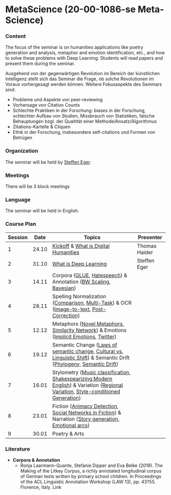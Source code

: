 # MetaScience (20-00-1086-se Meta-Science)


### Content

The focus of the seminar is on humanities applications like poetry generation and analysis, metaphor and emotion identification, etc., and how to solve these problems with Deep Learning. Students will read papers and present them during the seminar. 

Ausgehend von der gegenwärtigen Revolution im Bereich der künstlichen Intelligenz stellt sich das Seminar die Frage, ob solche Revolutionen im Voraus vorhergesagt werden können. Weitere Fokusaspekte des Seminars sind:
- Probleme und Aspekte von peer-reviewing
- Vorhersage von Citation Counts
- Schlechte Praktiken in der Forschung: biases in der Forschung, schlechter Aufbau von Studien, Missbrauch von Statistiken, falsche Behauptungen bzgl. der Qualtität einer Methode/Ansatz/Algorithmus
- Zitations-Kartelle & Cliquen
- Ethik in der Forschung, insbesondere self-citations und Formen von Betrügen

### Organization
The seminar will be held by [Steffen Eger](https://www.informatik.tu-darmstadt.de/aiphes/aiphes/irg_position/index.en.jsp).
### Meetings
There will be 3 block meetings
### Language
The seminar will be held in English.

### Course Plan

|Session|Date|Topics|Presenter|
|-|------|---------------------------|-------------|
|1 | 24.10 | [Kickoff](slides/DLDH_kickoff2.pdf) & [What is Digital Humanities](https://drive.google.com/open?id=17Z_FjdRM5JfI_J5T7RmH67003dOEmhY3) | Thomas Haider ||
|2 | 31.10 | [What is Deep Learning](https://drive.google.com/open?id=10Dg1Hc-9Vg5r6b82gRvzpZyhLrpCVruP) | Steffen Eger ||
|3 | 14.11 | Corpora ([GLUE](https://drive.google.com/open?id=10G6g2iSk_VO5LPTQfJ7f6uaTl_EDW2F4), [Hatespeech](https://drive.google.com/open?id=1hJ9yU0teVr0FyGbxW3nu_LAfNvnrYiR-)) & Annotation ([BW Scaling](https://drive.google.com/open?id=1NlhW2UYLc7vysvmR4AyoQZ0DLpJtke2E), [Bayesian](https://drive.google.com/open?id=1odBzZV51fMj0-1vfnj6RObN6IJ_jVUAS))  ||
|4 | 28.11 | Spelling Normalization ([Comparison](https://drive.google.com/open?id=1toGmLPlMXl-zsjZScTJAIqNrG2zhAuaF), [Multi-Task](https://drive.google.com/open?id=129b2NbZ4B6O2HawP2PcjRlfiuZ_3xCu-)) & OCR ([Image-to-text](https://drive.google.com/open?id=1vNskkJhbDC5BISapJpiPX4ex4FzLRZqf), [Post-Correction](https://drive.google.com/open?id=1PiYXJfFqIh7SZNFY3pezxEMqSzfwB_Qs)) ||
|5 | 12.12 | Metaphors ([Novel Metaphors](https://drive.google.com/open?id=1UbOeJ1nqJXewH9rAmGIr7RkRILMdn82T), [Similarity Network](https://drive.google.com/open?id=1Rv4RtRLvI9efrQ6CMoujCzxEzkr_M7oS)) & Emotions ([Implicit Emotions](https://drive.google.com/open?id=1-hi4EDEt0bzaTGcadHZTkeO21OMbJKaZ), [Twitter](https://drive.google.com/open?id=1mLoEIGWY6E78U0C6ipyL-HiOrRyR15q1)) ||
|6 | 19.12 | Semantic Change ([Laws of semantic change](https://drive.google.com/open?id=1DVEiDNLXS_gSCQrk28yAwIP7bSorbNfM), [Cultural vs. Linguistic Shift](https://drive.google.com/open?id=1OBgHABQDw8vojYHF6SDp3uGQRJHm160q)) & Semantic Drift ([Phylogeny](https://drive.google.com/open?id=1jLf_Xi4PHu91zF41DQalouuOOX57pFYw), [Semantic Drift](https://drive.google.com/open?id=1JlHtyg_OCZw2O81bNkxfonmQNxqZH3J_))  ||
|7 | 16.01 | Stylometry ([Music classification](https://drive.google.com/open?id=1DTcG5RR7lbKOe5Uh4GH-WUvRKXkh0WH5), [Shakespearizing Modern English](https://drive.google.com/open?id=1uOVNormPV1yyxifWQsJqDghTz2auPeey)) & Variation ([Regional Variation](https://drive.google.com/open?id=1BCOSlIetq91AQr4SdhzHj64y41-FUGDx), [Style-conditioned Generation](https://drive.google.com/open?id=1jnrUxMBvdYJdyI-bmwDlggf_Eg5T7jQx))||
|8 | 23.01 | Fiction ([Animacy Detection](https://drive.google.com/open?id=1H-cjR37uQk2thRGWXseCxISmOQ_GPTcP), [Social Networks in Fiction](https://drive.google.com/open?id=1ufo3sGnvk-VC_Tdcs-gfVnW0fL8lBG4N)) & Narration ([Story generation](https://drive.google.com/open?id=1rOW-qGF3pVEkGWfzdAy0HsPd2APt6Ox2), [Emotional arcs](https://drive.google.com/open?id=1gpBvFYuEh3bBWRYI4e8vnzq_AdO_o0wh))||
|9 | 30.01 | Poetry & Arts ||

### Literature

- **Corpora & Annotation**
   - Ronja Laarmann-Quante, Stefanie Dipper and Eva Belke (2019). The Making of the Litkey Corpus, a richly annotated longitudinal corpus of German texts written by primary school children. In Proceedings of the ACL Linguistic Annotation Workshop (LAW 13), pp. 43?55. Florence, Italy. Link
